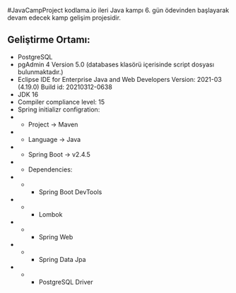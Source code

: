 
#JavaCampProject
kodlama.io ileri Java kampı 6. gün ödevinden başlayarak devam edecek kamp gelişim projesidir.

## Geliştirme Ortamı:
* PostgreSQL
* pgAdmin 4 Version 5.0 (databases klasörü içerisinde script dosyası bulunmaktadır.)
* Eclipse IDE for Enterprise Java and Web Developers Version: 2021-03 (4.19.0) Build id: 20210312-0638
* JDK 16
* Compiler compliance level: 15
* Spring initializr configration: 
* * Project -> Maven
* * Language -> Java
* * Spring Boot -> v2.4.5
* * Dependencies: 
* * * Spring Boot DevTools
* * * Lombok
* * * Spring Web
* * * Spring Data Jpa
* * * PostgreSQL Driver  
